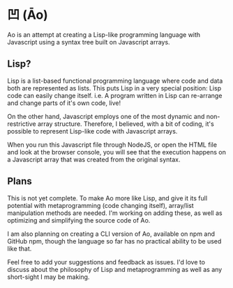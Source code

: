 凹 (Āo) 
=======

Ao is an attempt at creating a Lisp-like programming language with Javascript using a syntax tree built on Javascript arrays.

## Lisp?

Lisp is a list-based functional programming language where code and data both are represented as lists. This puts Lisp in a very special position: Lisp code can easily change itself. i.e. A program written in Lisp can re-arrange and change parts of it's own code, live!

On the other hand, Javascript employs one of the most dynamic and non-restrictive array structure. Therefore, I believed, with a bit of coding, it's possible to represent Lisp-like code with Javascript arrays.

When you run this Javascript file through NodeJS, or open the HTML file and look at the browser console, you will see that the execution happens on a Javascript array that was created from the original syntax.

## Plans

This is not yet complete. To make Ao more like Lisp, and give it its full potential with metaprogramming (code changing itself), array/list manipulation methods are needed. I'm working on adding these, as well as optimizing and simplifying the source code of Ao.

I am also planning on creating a CLI version of Ao, available on npm and GitHub npm, though the language so far has no practical ability to be used like that.

Feel free to add your suggestions and feedback as issues. I'd love to discuss about the philosophy of Lisp and metaprogramming as well as any short-sight I may be making.
